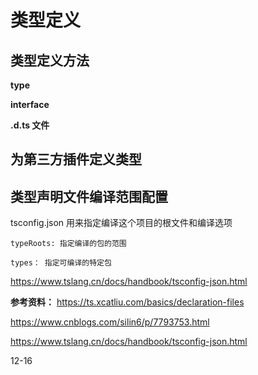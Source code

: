 # 类型定义

## 类型定义方法

**type**

**interface**

**.d.ts 文件**

## 为第三方插件定义类型

## 类型声明文件编译范围配置

tsconfig.json 用来指定编译这个项目的根文件和编译选项

```
typeRoots: 指定编译的包的范围

types： 指定可编译的特定包

```

https://www.tslang.cn/docs/handbook/tsconfig-json.html

**参考资料：**
https://ts.xcatliu.com/basics/declaration-files

https://www.cnblogs.com/silin6/p/7793753.html

https://www.tslang.cn/docs/handbook/tsconfig-json.html

12-16
